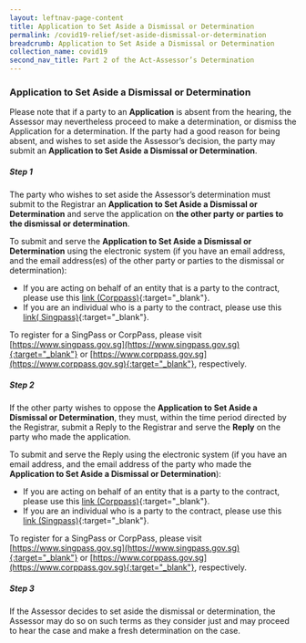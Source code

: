 ```yaml
---
layout: leftnav-page-content
title: Application to Set Aside a Dismissal or Determination
permalink: /covid19-relief/set-aside-dismissal-or-determination
breadcrumb: Application to Set Aside a Dismissal or Determination
collection_name: covid19
second_nav_title: Part 2 of the Act-Assessor’s Determination
---
```

### Application to Set Aside a Dismissal or Determination ###

Please note that if a party to an **Application** is absent from the hearing, the Assessor may nevertheless proceed to make a determination, or dismiss the Application for a determination. If the party had a good reason for being absent, and wishes to set aside the Assessor’s decision, the party may submit an <b>Application to Set Aside a Dismissal or Determination</b>.

##### Step 1 #####
The party who wishes to set aside the Assessor’s determination must submit to the Registrar an <b>Application to Set Aside a Dismissal or Determination</b> and serve the application on **the other party or parties to the dismissal or determination**.

To submit and serve the **Application to Set Aside a Dismissal or Determination** using the electronic system (if you have an email address, and the email address(es) of the other party or parties to the dismissal or determination):
* If you are acting on behalf of an entity that is a party to the contract, please use this [link (Corppass)](https://go.gov.sg/set-aside-determination-corppass){:target="_blank"}.
* If you are an individual who is a party to the contract, please use this [link( Singpass)](https://go.gov.sg/set-aside-determination-singpass){:target="_blank"}.

To register for a SingPass or CorpPass, please visit [https://www.singpass.gov.sg](https://www.singpass.gov.sg){:target="_blank"} or [https://www.corppass.gov.sg](https://www.corppass.gov.sg){:target="_blank"}, respectively. 

##### Step 2 #####
If the other party wishes to oppose the <b>Application to Set Aside a Dismissal or Determination</b>, they must, within the time period directed by the Registrar, submit a Reply to the Registrar and serve the <b>Reply</b> on the party who made the application.

To submit and serve the Reply using the electronic system (if you have an email address, and the email address of the party who made the **Application to Set Aside a Dismissal or Determination**):

* If you are acting on behalf of an entity that is a party to the contract, please use this [link (Corppass)](https://go.gov.sg/reply-to-set-aside-determination-corppass){:target="_blank"}.
* If you are an individual who is a party to the contract, please use this [link (Singpass)](https://go.gov.sg/reply-to-set-aside-determination-singpass){:target="_blank"}.

To register for a SingPass or CorpPass, please visit [https://www.singpass.gov.sg](https://www.singpass.gov.sg){:target="_blank"} or [https://www.corppass.gov.sg](https://www.corppass.gov.sg){:target="_blank"}, respectively. 

##### Step 3 #####
If the Assessor decides to set aside the dismissal or determination, the Assessor may do so on such terms as they consider just and may proceed to hear the case and make a fresh determination on the case.
